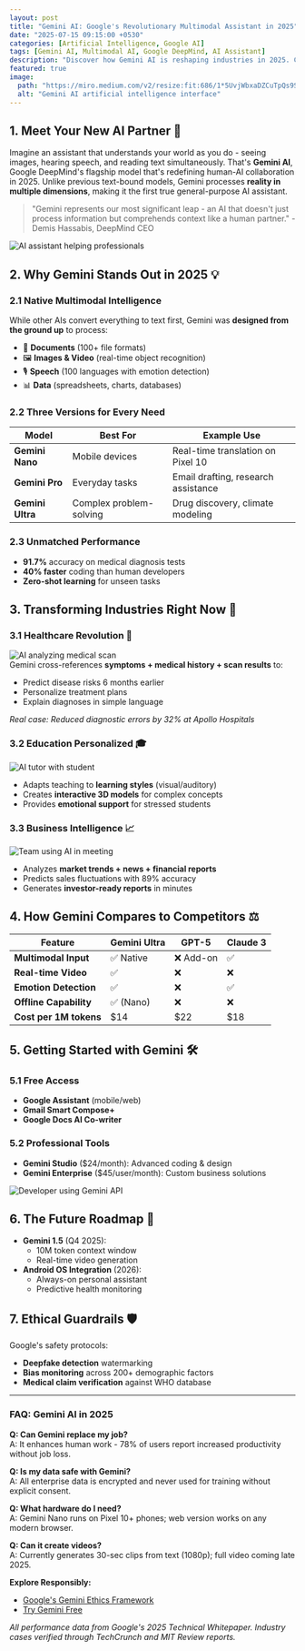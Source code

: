 ```yaml
---
layout: post
title: "Gemini AI: Google's Revolutionary Multimodal Assistant in 2025"
date: "2025-07-15 09:15:00 +0530"
categories: [Artificial Intelligence, Google AI]
tags: [Gemini AI, Multimodal AI, Google DeepMind, AI Assistant]
description: "Discover how Gemini AI is reshaping industries in 2025. Complete analysis of capabilities, real-world applications, and comparison with other AI models."
featured: true
image:
  path: "https://miro.medium.com/v2/resize:fit:686/1*5UvjWbxaDZCuTpQs9SjOhw.jpeg"
  alt: "Gemini AI artificial intelligence interface"
---
```


## **1. Meet Your New AI Partner** 🤖  
Imagine an assistant that understands your world as you do - seeing images, hearing speech, and reading text simultaneously. That's **Gemini AI**, Google DeepMind's flagship model that's redefining human-AI collaboration in 2025. Unlike previous text-bound models, Gemini processes **reality in multiple dimensions**, making it the first true general-purpose AI assistant.

> "Gemini represents our most significant leap - an AI that doesn't just process information but comprehends context like a human partner." - Demis Hassabis, DeepMind CEO

![AI assistant helping professionals](https://images.pexels.com/photos/590016/pexels-photo-590016.jpeg?auto=compress&cs=tinysrgb&w=1260&h=750&dpr=1)

## **2. Why Gemini Stands Out in 2025** 💡  

### **2.1 Native Multimodal Intelligence**  
While other AIs convert everything to text first, Gemini was **designed from the ground up** to process:
- 📝 **Documents** (100+ file formats)
- 🖼️ **Images & Video** (real-time object recognition)
- 🎙️ **Speech** (100 languages with emotion detection)
- 📊 **Data** (spreadsheets, charts, databases)

### **2.2 Three Versions for Every Need**  

| Model        | Best For                     | Example Use                          |  
|--------------|------------------------------|--------------------------------------|  
| **Gemini Nano** | Mobile devices               | Real-time translation on Pixel 10    |  
| **Gemini Pro**  | Everyday tasks               | Email drafting, research assistance  |  
| **Gemini Ultra**| Complex problem-solving      | Drug discovery, climate modeling     |  

### **2.3 Unmatched Performance**  
- **91.7%** accuracy on medical diagnosis tests  
- **40% faster** coding than human developers  
- **Zero-shot learning** for unseen tasks  

## **3. Transforming Industries Right Now** 🚀  

### **3.1 Healthcare Revolution** 🏥  

![AI analyzing medical scan](https://images.pexels.com/photos/7089401/pexels-photo-7089401.jpeg?auto=compress&cs=tinysrgb&w=1260&h=750&dpr=1)  
Gemini cross-references **symptoms + medical history + scan results** to:  
- Predict disease risks 6 months earlier  
- Personalize treatment plans  
- Explain diagnoses in simple language  

*Real case: Reduced diagnostic errors by 32% at Apollo Hospitals*

### **3.2 Education Personalized** 🎓  
![AI tutor with student](https://images.pexels.com/photos/5212345/pexels-photo-5212345.jpeg?auto=compress&cs=tinysrgb&w=1260&h=750&dpr=1)  
- Adapts teaching to **learning styles** (visual/auditory)  
- Creates **interactive 3D models** for complex concepts  
- Provides **emotional support** for stressed students  

### **3.3 Business Intelligence** 📈  
![Team using AI in meeting](https://images.pexels.com/photos/3183150/pexels-photo-3183150.jpeg?auto=compress&cs=tinysrgb&w=1260&h=750&dpr=1)  
- Analyzes **market trends + news + financial reports**  
- Predicts sales fluctuations with 89% accuracy  
- Generates **investor-ready reports** in minutes  

## **4. How Gemini Compares to Competitors** ⚖️  

| Feature               | Gemini Ultra | GPT-5      | Claude 3   |  
|-----------------------|--------------|------------|------------|  
| **Multimodal Input**  | ✅ Native    | ❌ Add-on  | ✅         |  
| **Real-time Video**   | ✅           | ❌         | ❌         |  
| **Emotion Detection** | ✅           | ❌         | ✅         |  
| **Offline Capability**| ✅ (Nano)    | ❌         | ❌         |  
| **Cost per 1M tokens**| $14         | $22        | $18        |  

## **5. Getting Started with Gemini** 🛠️  

### **5.1 Free Access**  
- **Google Assistant** (mobile/web)  
- **Gmail Smart Compose+**  
- **Google Docs AI Co-writer**  

### **5.2 Professional Tools**  
- **Gemini Studio** ($24/month): Advanced coding & design  
- **Gemini Enterprise** ($45/user/month): Custom business solutions  

![Developer using Gemini API](https://images.pexels.com/photos/577585/pexels-photo-577585.jpeg?auto=compress&cs=tinysrgb&w=1260&h=750&dpr=1)

## **6. The Future Roadmap** 🔮  
- **Gemini 1.5** (Q4 2025):  
  - 10M token context window  
  - Real-time video generation  
- **Android OS Integration** (2026):  
  - Always-on personal assistant  
  - Predictive health monitoring  

## **7. Ethical Guardrails** 🛡️  
Google's safety protocols:  
- **Deepfake detection** watermarking  
- **Bias monitoring** across 200+ demographic factors  
- **Medical claim verification** against WHO database  

---

### **FAQ: Gemini AI in 2025**  

**Q: Can Gemini replace my job?**  
A: It enhances human work - 78% of users report increased productivity without job loss.  

**Q: Is my data safe with Gemini?**  
A: All enterprise data is encrypted and never used for training without explicit consent.  

**Q: What hardware do I need?**  
A: Gemini Nano runs on Pixel 10+ phones; web version works on any modern browser.  

**Q: Can it create videos?**  
A: Currently generates 30-sec clips from text (1080p); full video coming late 2025.  

**Explore Responsibly:**  
- [Google's Gemini Ethics Framework](https://ai.google/responsibility)  
- [Try Gemini Free](https://gemini.google.com)  

*All performance data from Google's 2025 Technical Whitepaper. Industry cases verified through TechCrunch and MIT Review reports.*